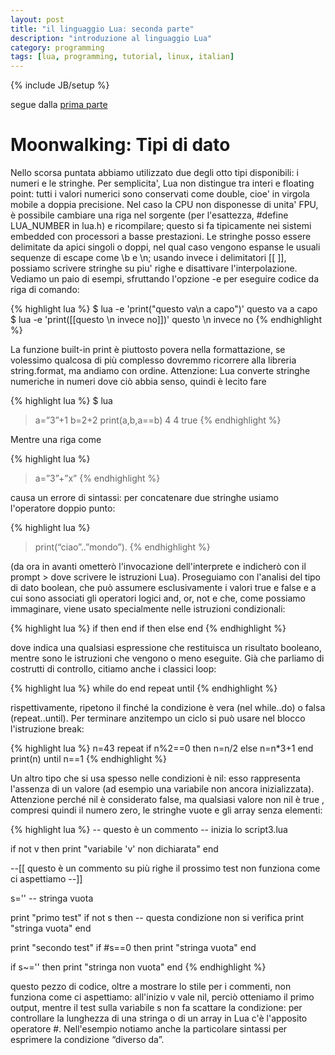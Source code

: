 ```yaml
---
layout: post
title: "il linguaggio Lua: seconda parte"
description: "introduzione al linguaggio Lua"
category: programming
tags: [lua, programming, tutorial, linux, italian]
---
```

{% include JB/setup %}

segue dalla [prima parte](http://ilmanzo.github.io/programming/2016/04/13/il-linguaggio-lua-prima-parte)

# Moonwalking: Tipi di dato

Nello scorsa puntata abbiamo utilizzato due degli otto tipi disponibili: i numeri e le stringhe. Per semplicita', Lua non distingue tra interi e floating point: tutti i valori numerici sono conservati come double, cioe' in virgola mobile a doppia precisione. Nel caso la CPU non disponesse di unita' FPU, è possibile cambiare una riga nel sorgente (per l'esattezza, #define LUA_NUMBER in lua.h) e ricompilare; questo si fa tipicamente nei sistemi embedded con processori a basse prestazioni. Le stringhe posso essere delimitate da apici singoli o doppi, nel qual caso vengono espanse le usuali sequenze di escape come \b e \n; usando invece i delimitatori [[ ]], possiamo scrivere stringhe su piu' righe e disattivare l'interpolazione. Vediamo un paio di esempi, sfruttando l'opzione -e per eseguire codice da riga di comando:

{% highlight lua %}
$ lua -e 'print("questo va\n a capo")'
questo va
 a capo
$ lua -e 'print([[questo \n invece no]])'
questo \n invece no
{% endhighlight %}

La funzione built-in print è piuttosto povera nella formattazione, se volessimo qualcosa di più complesso dovremmo ricorrere alla libreria string.format, ma andiamo con ordine. Attenzione: Lua converte stringhe numeriche in numeri dove ciò abbia senso, quindi è lecito fare

{% highlight lua %}
$ lua
>a=”3”+1
>b=2+2
>print(a,b,a==b)
4 4 true
{% endhighlight %}

Mentre una riga come

{% highlight lua %}
>a=”3”+”x”
{% endhighlight %}

causa un errore di sintassi: per concatenare due stringhe usiamo l'operatore doppio punto:

{% highlight lua %}
> print(“ciao”..”mondo”).
{% endhighlight %}

(da ora in avanti ometterò l'invocazione dell'interprete e indicherò con il prompt > dove scrivere le istruzioni Lua).
Proseguiamo con l'analisi del tipo di dato boolean, che può assumere esclusivamente i valori true e false e a cui sono associati gli operatori logici and, or, not e che, come possiamo immaginare, viene usato specialmente nelle istruzioni condizionali:

{% highlight lua %}
if <expr> then <blocco> end
if <expr> then <blocco1> else <blocco2> end
{% endhighlight %}

dove <expr> indica una qualsiasi espressione che restituisca un risultato booleano, mentre <blocco> sono le istruzioni che vengono o meno eseguite.
Già che parliamo di costrutti di controllo, citiamo anche i classici loop:

{% highlight lua %}
while <expr> do <blocco> end
repeat <blocco> until <expr>
{% endhighlight %}

rispettivamente, ripetono il <blocco> finché la condizione <expr> è vera (nel while..do) o falsa (repeat..until). Per terminare anzitempo un ciclo si può usare nel blocco l'istruzione break:

{% highlight lua %}
n=43
repeat
  if n%2==0 then n=n/2
  else n=n*3+1 end
  print(n)
until n==1
{% endhighlight %}

Un altro tipo che si usa spesso nelle condizioni è nil: esso rappresenta l'assenza di un valore (ad esempio una variabile non ancora inizializzata). Attenzione perché nil è considerato false, ma qualsiasi valore non nil è true , compresi quindi il numero zero, le stringhe vuote e gli array senza elementi:

{% highlight lua %}
-- questo è un commento
-- inizia lo script3.lua

if not v then
  print "variabile 'v' non dichiarata"
end

--[[
    questo è un commento su più righe
    il prossimo test non funziona come
    ci aspettiamo
--]]

s=''  -- stringa vuota

print "primo test"
if not s then   -- questa condizione non si verifica
  print "stringa vuota"
end

print "secondo test"
if #s==0 then
  print "stringa vuota"
end

if s~='' then
  print "stringa non vuota"
end
{% endhighlight %}

questo pezzo di codice, oltre a mostrare lo stile per i commenti, non funziona come ci aspettiamo: all'inizio v vale nil, perciò otteniamo il primo output, mentre il test sulla variabile s non fa scattare la condizione: per controllare la lunghezza di una stringa o di un array in Lua c'è l'apposito operatore #. Nell'esempio notiamo anche la particolare sintassi per esprimere la condizione “diverso da”.

